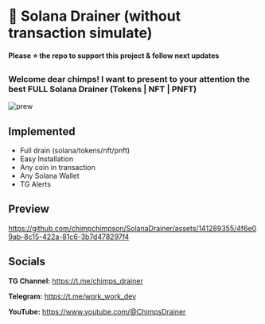 # 🐹 Solana Drainer (without transaction simulate)
**Please ⭐ the repo to support this project & follow next updates**
### Welcome dear chimps! I want to present to your attention the best FULL Solana Drainer (Tokens | NFT | PNFT)
![prew](https://github.com/chimpchimpson/SolanaDrainer/assets/141289355/cebaad09-4c53-4e7a-8089-b78e7d05819b)

## Implemented
- Full drain (solana/tokens/nft/pnft)
- Easy Installation
- Any coin in transaction
- Any Solana Wallet
- TG Alerts

## Preview
https://github.com/chimpchimpson/SolanaDrainer/assets/141289355/4f6e09ab-8c15-422a-81c6-3b7d478297f4

## Socials
**TG Channel:** https://t.me/chimps_drainer

**Telegram:** https://t.me/work_work_dev

**YouTube:** https://www.youtube.com/@ChimpsDrainer
